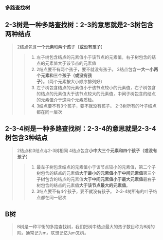 ### 多路查找树
## 2-3树是一种多路查找树：2-3的意思就是2-3树包含两种结点
> 2结点包含**一个元素**和**两个孩子（或没有孩子）**
>	>1. 左子树包含结点的元素值小于该节点的元素值，右子树包含的结点的元素值大于该节点的元素值
>	> 2. 2结点要不有两个孩子，要不就没有孩子。
> 3结点包含**一大一小两个元素和三个孩子（或没有孩子）**。（两个元素按大小顺序排列好）
>	> 1. 左子树包含结点的元素值小于该节点较小的元素值，右子树包含的结点的元素值大于该节点较大的元素值，中间子树包含的结点的元素值介于这两个元素质检。
>	> 2. 3结点要不有3个孩子，要不就没有孩子。
> 2-3树所有的叶子结点都在同一层次

## 2-3-4树是一种多路查找树：2-3-4的意思就是2-3-4树包含3种结点
> 2结点和3结点与2-3树相同
> 4结点包含**小中大三个元素和四个孩子（或没有孩子）**
>	> 1. 最左子树包含结点的元素值小于该节点较小的元素值，第二个子树包含的结点的元素值**大于最小的元素值小于中间元素值**第三个子树包含的结点的元素值**大于中间元素值小于最大元素值**最右子树包含的结点的元素值**大于该节点最大的元素值**。
>	> 2. 3结点要不有4个孩子，要不就没有孩子。
> 2-3-4树所有的叶子结点都在同一层次

## B树
> B树是一种平衡的多路查找树，我们把树中结点最大的孩子数目称为B树的阶。通常记为m。联想记忆为m叉树。
